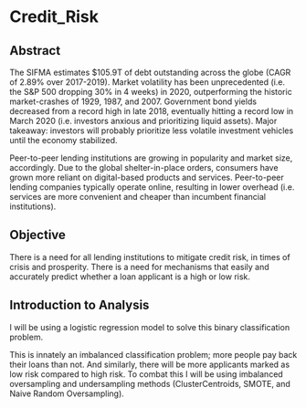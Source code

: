 # Credit_Risk

## Abstract
The SIFMA estimates $105.9T of debt outstanding across the globe (CAGR of 2.89% over 2017-2019). Market volatility has been unprecedented (i.e. the S&P 500 dropping 30% in 4 weeks) in 2020, outperforming the historic market-crashes of 1929, 1987, and 2007. Government bond yields decreased from a record high in late 2018, eventually hitting a record low in March 2020 (i.e. investors anxious and prioritizing liquid assets). Major takeaway: investors will probably prioritize less volatile investment vehicles until the economy stabilized.

Peer-to-peer lending institutions are growing in popularity and market size, accordingly. Due to the global shelter-in-place orders, consumers have grown more reliant on digital-based products and services. Peer-to-peer lending companies typically operate online, resulting in lower overhead (i.e. services are more convenient and cheaper than incumbent financial institutions).

## Objective
There is a need for all lending institutions to mitigate credit risk, in times of crisis and prosperity. There is a need for mechanisms that easily and accurately predict whether a loan applicant is a high or low risk.

## Introduction to Analysis
I will be using a logistic regression model to solve this binary classification problem.

This is innately an imbalanced classification problem; more people pay back their loans than not. And similarly, there will be more applicants marked as low risk compared to high risk. To combat this I will be using imbalanced oversampling and undersampling methods (ClusterCentroids, SMOTE, and Naive Random Oversampling). 
